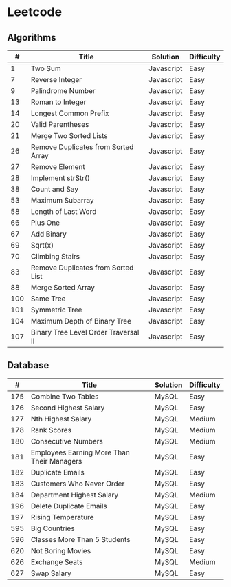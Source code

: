 # Leetcode

## Algorithms
|  #	|	Title	|	Solution	|	Difficulty	|
| -------- | -------- | -------- | -------- |
| 1 | Two Sum | Javascript | Easy |
| 7 | Reverse Integer | Javascript | Easy |
| 9 | Palindrome Number | Javascript | Easy |
| 13 | Roman to Integer | Javascript | Easy |
| 14 | Longest Common Prefix | Javascript | Easy |
| 20 | Valid Parentheses | Javascript | Easy |
| 21 | Merge Two Sorted Lists | Javascript | Easy |
| 26 | Remove Duplicates from Sorted Array | Javascript | Easy |
| 27 | Remove Element | Javascript | Easy |
| 28 | Implement strStr() | Javascript | Easy |
| 38 | Count and Say | Javascript | Easy |
| 53 | Maximum Subarray | Javascript | Easy |
| 58 | Length of Last Word | Javascript | Easy |
| 66 | Plus One | Javascript | Easy |
| 67 | Add Binary | Javascript | Easy |
| 69 | Sqrt(x) | Javascript | Easy |
| 70 | Climbing Stairs | Javascript | Easy |
| 83 | Remove Duplicates from Sorted List | Javascript | Easy |
| 88 | Merge Sorted Array | Javascript | Easy |
| 100 | Same Tree | Javascript | Easy |
| 101 | Symmetric Tree | Javascript | Easy |
| 104 | Maximum Depth of Binary Tree | Javascript | Easy |
| 107 | Binary Tree Level Order Traversal II | Javascript | Easy |



## Database
|  #	|	Title	|	Solution	|	Difficulty	|
| -------- | -------- | -------- | -------- |
| 175 | Combine Two Tables | MySQL | Easy |
| 176 | Second Highest Salary | MySQL | Easy |
| 177 | Nth Highest Salary | MySQL | Medium |
| 178 | Rank Scores | MySQL | Medium |
| 180 | Consecutive Numbers | MySQL | Medium |
| 181 | Employees Earning More Than Their Managers | MySQL | Easy |
| 182 | Duplicate Emails | MySQL | Easy |
| 183 | Customers Who Never Order | MySQL | Easy |
| 184 | Department Highest Salary | MySQL | Medium |
| 196 | Delete Duplicate Emails | MySQL | Easy |
| 197 | Rising Temperature | MySQL | Easy |
| 595 | Big Countries | MySQL | Easy |
| 596 | Classes More Than 5 Students | MySQL | Easy |
| 620 | Not Boring Movies  | MySQL | Easy |
| 626 | Exchange Seats | MySQL | Medium |
| 627 | Swap Salary | MySQL | Easy |

